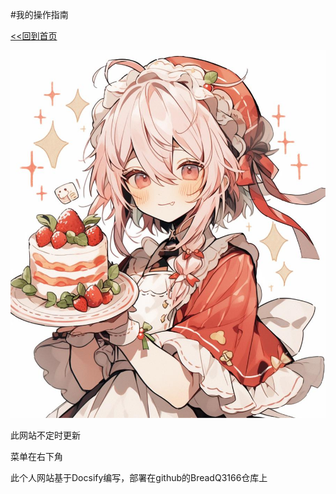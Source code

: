 #我的操作指南

[<<回到首页](/)

![logo](_media/logo.jpg)



此网站不定时更新

菜单在右下角

此个人网站基于Docsify编写，部署在github的BreadQ3166仓库上

